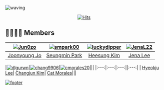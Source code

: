 ![waving](https://capsule-render.vercel.app/api?type=waving&height=300&text=K-SW%20SLAMDUNK&desc=2024%20Spring%20in%20Purdue%20University&fontAlign=50&fontAlignY=40&color=gradient)

<div align = "center">

[![Hits](https://hits.seeyoufarm.com/api/count/incr/badge.svg?url=https://github.com/K-SW-SLAMDUNK&count_bg=%23000000&title_bg=%23555555&icon=github.svg&icon_color=%23E7E7E7&title=SLAMDUNK&edge_flat=false)](https://hits.seeyoufarm.com)
</div>

## 👨‍👩‍👧‍👦 Members
|[![Jun0zo](https://avatars.githubusercontent.com/u/37208901?v=4)](https://github.com/Jun0zo)|[![smpark00](https://avatars.githubusercontent.com/u/126854215)](http://github.com/smpark00)|[![luckydipper](https://avatars.githubusercontent.com/u/65158138?v=4)](https://github.com/luckydipper)|[![JenaL22](https://avatars.githubusercontent.com/u/156327634?v=4)](https://github.com/JenaL22)|
|:---:|:---:|:---:|:---:|
| [Joonyoung Jo](https://github.com/Jun0zo)| [Seungmin Park](http://github.com/smpark00)| [Heesung Kim](https://github.com/luckydipper)| [Jena Lee](https://github.com/JenaL22)|

|[![dlgurwn](https://avatars.githubusercontent.com/u/164037157?v=4)](https://github.com/dlgurwn)|[![chang9906](https://avatars.githubusercontent.com/u/128320610?v=4)](https://github.com/chang9906)|[![cmorales20](https://avatars.githubusercontent.com/u/41304952?v=4)](https://github.com/cmorales20)|||
|:---:|:---:|:---:||:---:|
| [Hyeokju Lee](https://github.com/dlgurwn)| [Changjun Kim](https://github.com/chang9906)| [Cat Morales](https://github.com/cmorales20)|||


[![footer](https://capsule-render.vercel.app/api?type=waving&color=gradient&customColorList=4&animation=fadeIn&section=footer)](https://github.com/K-SW-SLAMDUNK) 
